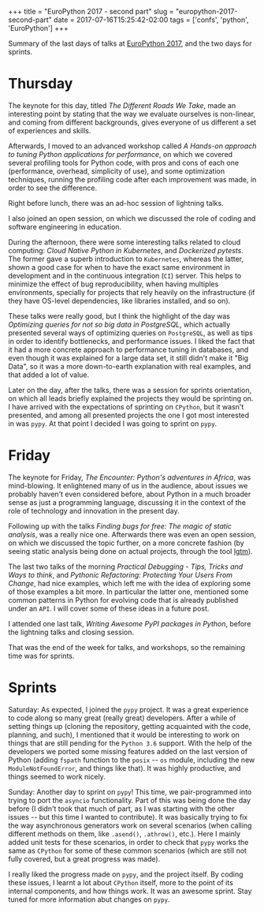 +++
title = "EuroPython 2017 - second part"
slug = "europython-2017-second-part"
date = 2017-07-16T15:25:42-02:00
tags = ['confs', 'python', 'EuroPython']
+++

Summary of the last days of talks at [EuroPython
2017](https://ep2017.europython.eu/p3/schedule/ep2017/), and the two
days for sprints.

# Thursday

The keynote for this day, titled *The Different Roads We Take*, made an
interesting point by stating that the way we evaluate ourselves is
non-linear, and coming from different backgrounds, gives everyone of us
different a set of experiences and skills.

Afterwards, I moved to an advanced workshop called *A Hands-on approach
to tuning Python applications for performance*, on which we covered
several profiling tools for Python code, with pros and cons of each one
(performance, overhead, simplicity of use), and some optimization
techniques, running the profiling code after each improvement was made,
in order to see the difference.

Right before lunch, there was an ad-hoc session of lightning talks.

I also joined an open session, on which we discussed the role of coding
and software engineering in education.

During the afternoon, there were some interesting talks related to cloud
computing: *Cloud Native Python in Kubernetes*, and *Dockerized
pytests*. The former gave a superb introduction to `Kubernetes`, whereas
the latter, shown a good case for when to have the exact same
environment in development and in the continuous integration (`CI`)
server. This helps to minimize the effect of bug reproducibility, when
having multiples environments, specially for projects that rely heavily
on the infrastructure (if they have OS-level dependencies, like
libraries installed, and so on).

These talks were really good, but I think the highlight of the day was
*Optimizing queries for not so big data in PostgreSQL*, which actually
presented several ways of optimizing queries on `PostgreSQL`, as well as
tips in order to identify bottlenecks, and performance issues. I liked
the fact that it had a more concrete approach to performance tuning in
databases, and even though it was explained for a large data set, it
still didn\'t make it \"Big Data\", so it was a more down-to-earth
explanation with real examples, and that added a lot of value.

Later on the day, after the talks, there was a session for sprints
orientation, on which all leads briefly explained the projects they
would be sprinting on. I have arrived with the expectations of sprinting
on `CPython`, but it wasn\'t presented, and among all presented projects
the one I got most interested in was `pypy`. At that point I decided I
was going to sprint on `pypy`.

# Friday

The keynote for Friday, *The Encounter: Python's adventures in Africa*,
was mind-blowing. It enlightened many of us in the audience, about
issues we probably haven\'t even considered before, about Python in a
much broader sense as just a programming language, discussing it in the
context of the role of technology and innovation in the present day.

Following up with the talks *Finding bugs for free: The magic of static
analysis*, was a really nice one. Afterwards there was even an open
session, on which we discussed the topic further, on a more concrete
fashion (by seeing static analysis being done on actual projects,
through the tool [lgtm](https://lgtm.com)).

The last two talks of the morning *Practical Debugging - Tips, Tricks
and Ways to think*, and *Pythonic Refactoring: Protecting Your Users
From Change*, had nice examples, which left me with the idea of
exploring some of those examples a bit more. In particular the latter
one, mentioned some common patterns in Python for evolving code that is
already published under an `API`. I will cover some of these ideas in a
future post.

I attended one last talk, *Writing Awesome PyPI packages in Python*,
before the lightning talks and closing session.

That was the end of the week for talks, and workshops, so the remaining
time was for sprints.

# Sprints

Saturday: As expected, I joined the `pypy` project. It was a great
experience to code along so many great (really great) developers. After
a while of setting things up (cloning the repository, getting acquainted
with the code, planning, and such), I mentioned that it would be
interesting to work on things that are still pending for the
`Python 3.6` support. With the help of the developers we ported some
missing features added on the last version of Python (adding `fspath`
function to the `posix` \-- `os` module, including the new
`ModuleNotFoundError`, and things like that). It was highly productive,
and things seemed to work nicely.

Sunday: Another day to sprint on `pypy`! This time, we pair-programmed
into trying to port the `asyncio` functionality. Part of this was being
done the day before (I didn\'t took that much of part, as I was starting
with the other issues \-- but this time I wanted to contribute). It was
basically trying to fix the way asynchronous generators work on several
scenarios (when calling different methods on them, like `.asend()`,
`.athrow()`, etc.). Here I mainly added unit tests for these scenarios,
in order to check that `pypy` works the same as `CPython` for some of
these common scenarios (which are still not fully covered, but a great
progress was made).

I really liked the progress made on `pypy`, and the project itself. By
coding these issues, I learnt a lot about `CPython` itself, more to the
point of its internal components, and how things work. It was an awesome
sprint. Stay tuned for more information abut changes on `pypy`.
